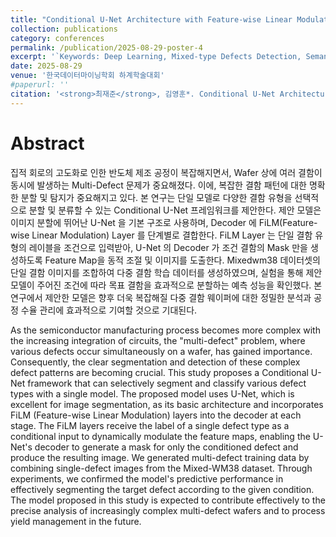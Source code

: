 ```yaml
---
title: "Conditional U-Net Architecture with Feature-wise Linear Modulation for Wafer Defect Segmentation and Classification"
collection: publications
category: conferences
permalink: /publication/2025-08-29-poster-4
excerpt: '`Keywords: Deep Learning, Mixed-type Defects Detection, Semantic Segmentation, U-Net, Feature-wise Linear Modulation (FiLM)`'
date: 2025-08-29
venue: '한국데이터마이닝학회 하계학술대회'
#paperurl: ''
citation: '<strong>최재준</strong>, 김영훈*. Conditional U-Net Architecture with Feature-wise Linear Modulation for Wafer Defect Segmentation and Classification. 2025 Summer Conference of KDMS, 2025.'
---
```


# Abstract
집적 회로의 고도화로 인한 반도체 제조 공정이 복잡해지면서, Wafer 상에 여러 결함이 동시에 발생하는 Multi-Defect 문제가 중요해졌다. 이에, 복잡한 결함 패턴에 대한 명확한 분할 및 탐지가 중요해지고 있다. 본 연구는 단일 모델로 다양한 결함 유형을 선택적으로 분할 및 분류할 수 있는 Conditional U-Net 프레임워크를 제안한다. 제안 모델은 이미지 분할에 뛰어난 U-Net 을 기본 구조로 사용하며, Decoder 에 FiLM(Feature-wise Linear Modulation) Layer 를 단계별로 결합한다. FiLM Layer 는 단일 결함 유형의 레이블을 조건으로 입력받아, U-Net 의 Decoder 가 조건 결함의 Mask 만을 생성하도록 Feature Map을 동적 조절 및 이미지를 도출한다. Mixedwm38 데이터셋의 단일 결함 이미지를 조합하여 다중 결함 학습 데이터를 생성하였으며, 실험을 통해 제안 모델이 주어진 조건에 따라 목표 결함을 효과적으로 분할하는 예측 성능을 확인했다. 본 연구에서 제안한 모델은 향후 더욱 복잡해질 다중 결함 웨이퍼에 대한 정밀한 분석과 공정 수율 관리에 효과적으로 기여할 것으로 기대된다.   <br/>


As the semiconductor manufacturing process becomes more complex with the increasing integration of circuits, the "multi-defect" problem, where various defects occur simultaneously on a wafer, has gained importance. Consequently, the clear segmentation and detection of these complex defect patterns are becoming crucial. This study proposes a Conditional U-Net framework that can selectively segment and classify various defect types with a single model. The proposed model uses U-Net, which is excellent for image segmentation, as its basic architecture and incorporates FiLM (Feature-wise Linear Modulation) layers into the decoder at each stage. The FiLM layers receive the label of a single defect type as a conditional input to dynamically modulate the feature maps, enabling the U-Net's decoder to generate a mask for only the conditioned defect and produce the resulting image. We generated multi-defect training data by combining single-defect images from the Mixed-WM38 dataset. Through experiments, we confirmed the model's predictive performance in effectively segmenting the target defect according to the given condition. The model proposed in this study is expected to contribute effectively to the precise analysis of increasingly complex multi-defect wafers and to process yield management in the future.

<br/>


